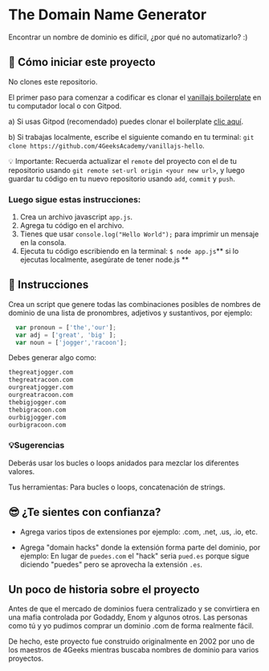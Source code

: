 # The Domain Name Generator

Encontrar un nombre de dominio es difícil, ¿por qué no automatizarlo? :)

## 🌱  Cómo iniciar este proyecto

No clones este repositorio.


 El primer paso para comenzar a codificar es clonar el [vanillajs boilerplate](https://github.com/4GeeksAcademy/vanillajs-hello) en tu computador local o con Gitpod.

a) Si usas Gitpod (recomendado) puedes clonar el boilerplate [clic aquí](https://github.com/4GeeksAcademy/vanillajs-hello).

b) Si trabajas localmente, escribe el siguiente comando en tu terminal: `git clone https://github.com/4GeeksAcademy/vanillajs-hello`.

💡 Importante: Recuerda actualizar el `remote` del proyecto con el de tu repositorio usando `git remote set-url origin <your new url>`, y luego guardar tu código en tu nuevo repositorio usando `add`, `commit` y `push`.

### Luego sigue estas instrucciones:

1. Crea un archivo javascript `app.js`.
2. Agrega tu código en el archivo.
2. Tienes que usar `console.log("Hello World");` para imprimir un mensaje en la consola.
4. Ejecuta tu código escribiendo en la terminal: `$ node app.js`** si lo ejecutas localmente, asegúrate de tener node.js **

## 📝 Instrucciones

Crea un script que genere todas las combinaciones posibles de nombres de dominio de una lista de pronombres, adjetivos y sustantivos, por ejemplo:

```js
  var pronoun = ['the','our'];
  var adj = ['great', 'big' ];
  var noun = ['jogger','racoon'];
```

Debes generar algo como:

```bash
thegreatjogger.com
thegreatracoon.com
ourgreatjogger.com
ourgreatracoon.com
thebigjogger.com
thebigracoon.com
ourbigjogger.com
ourbigracoon.com
```

### 💡Sugerencias

Deberás usar los bucles o loops anidados para mezclar los diferentes valores.

Tus herramientas: Para bucles o loops, concatenación de strings.

## 😎 ¿Te sientes con confianza?

- Agrega varios tipos de extensiones por ejemplo: .com, .net, .us, .io, etc.

- Agrega "domain hacks" donde la extensión forma parte del dominio, por ejemplo: En lugar de `puedes.com` el "hack" seria `pued.es` porque sigue diciendo "puedes" pero se aprovecha la extensión `.es`.

## Un poco de historia sobre el proyecto

Antes de que el mercado de dominios fuera centralizado y se convirtiera en una mafia controlada por Godaddy, Enom y algunos otros. Las personas como tú y yo pudimos comprar un dominio .com de forma realmente fácil. 

De hecho, este proyecto fue construido originalmente en 2002 por uno de los maestros de 4Geeks mientras buscaba nombres de dominio para varios proyectos.

